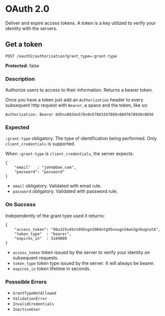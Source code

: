 # OAuth 2.0

Deliver and expire access tokens. A token is a key utilized to verify your identity with the servers.


## Get a token

`POST /oauth2/authorization?grant_type=:grant-type`

**Protected**: false

### Description

Authorize users to access to their information. Returns a bearer token.

Once you have a token just add an `Authorization` header to every subsequent http request with `Bearer`, a space and the token, like so:

```
Authorization: Bearer 845nv0834n578v0n57803347089v0897678930n9856
```

### Expected

`:grant-type` obligatory. The type of identification being performed. Only `client_credentials` is supported.

When `:grant-type` is `client_credentials`, the server expects:

```
{
    "email"   : "john@doe.com",
    "password": "password"
}
```

- `email` obligatory. Validated with email rule.
- `password` obligatory. Validated with password rule.

### On Success

Independently of the grant type used it returns:

```
{
    "access_token": "90u325v45nt895ngn3904ntg95nnugn34wn3gn9ugnut4",
    "token_type"  : "bearer",
    "expires_in"  : 5184000
}
```

- `access_token` token issued by the server to verify your identity on subsequent requests.
- `token_type` token type issued by the server. It will always be bearer.
- `expires_in` token lifetime in seconds.

### Posssible Errors

- `GrantTypeNotAllowed`
- `ValidationError`
- `InvalidCredentials`
- `InactiveUser`
